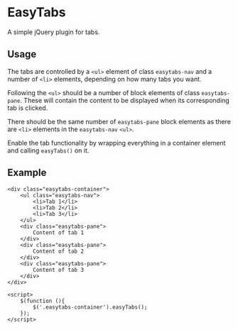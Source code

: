 EasyTabs
========

A simple jQuery plugin for tabs.

Usage
-----
The tabs are controlled by a `<ul>` element of class `easytabs-nav` and a number of `<li>` elements, depending on how many tabs you want.

Following the `<ul>` should be a number of block elements of class `easytabs-pane`. These will contain the content to be displayed when its corresponding tab is clicked. 

There should be the same number of `easytabs-pane` block elements as there are `<li>` elements in the `easytabs-nav` `<ul>`.

Enable the tab functionality by wrapping everything in a container element and calling `easyTabs()` on it.

Example
-------
```
<div class="easytabs-container">
	<ul class="easytabs-nav">
		<li>Tab 1</li>
		<li>Tab 2</li>
		<li>Tab 3</li>
	</ul>
	<div class="easytabs-pane">
		Content of tab 1
	</div>
	<div class="easytabs-pane">
		Content of tab 2
	</div>
	<div class="easytabs-pane">
		Content of tab 3
	</div>
</div>

<script>
	$(function (){
		$('.easytabs-container').easyTabs();
	});
</script>

```

